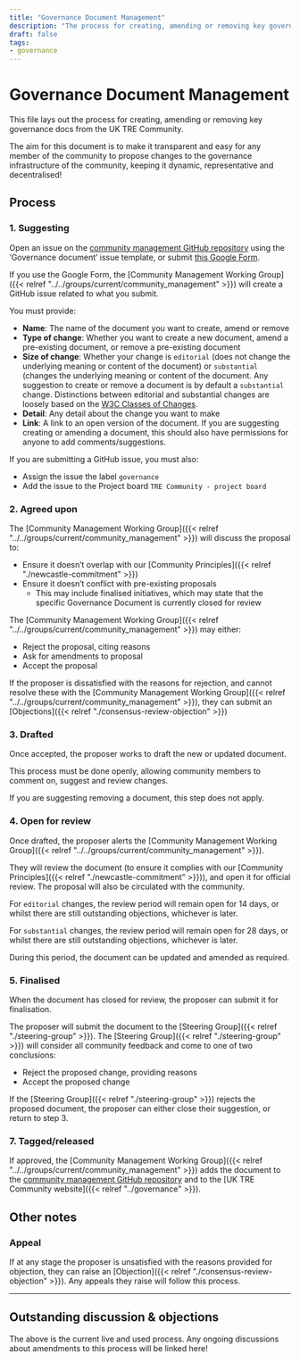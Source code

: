 ```yaml
---
title: "Governance Document Management"
description: "The process for creating, amending or removing key governance docs from the UK TRE Community"
draft: false
tags:
- governance
---
```


# Governance Document Management

This file lays out the process for creating, amending or removing key governance docs from the UK TRE Community. 

The aim for this document is to make it transparent and easy for any member of the community to propose changes to the governance infrastructure of the community, keeping it dynamic, representative and decentralised!

## Process

### 1. Suggesting

Open an issue on the [community management GitHub repository](https://github.com/uk-tre/community-management) using the ‘Governance document’ issue template, or submit [this Google Form](https://forms.gle/eVvq6rvv3oDvVnjq6).

If you use the Google Form, the [Community Management Working Group]({{< relref "../../groups/current/community_management" >}}) will create a GitHub issue related to what you submit.

You must provide:
- **Name**: The name of the document you want to create, amend or remove
- **Type of change**: Whether you want to create a new document, amend a pre-existing document, or remove a pre-existing document
- **Size of change**: Whether your change is `editorial` (does not change the underlying meaning or content of the document) or `substantial` (changes the underlying meaning or content of the document. Any suggestion to create or remove a document is by default a `substantial` change. Distinctions between editorial and substantial changes are loosely based on the [W3C Classes of Changes](https://www.w3.org/2023/Process-20231103/#correction-classes).
- **Detail**: Any detail about the change you want to make
- **Link**: A link to an open version of the document. If you are suggesting creating or amending a document, this should also have permissions for anyone to add comments/suggestions.

If you are submitting a GitHub issue, you must also:
- Assign the issue the label `governance` 
- Add the issue to the Project board `TRE Community - project board` 

### 2. Agreed upon

The [Community Management Working Group]({{< relref "../../groups/current/community_management" >}}) will discuss the proposal to:
- Ensure it doesn’t overlap with our [Community Principles]({{< relref "./newcastle-commitment" >}})
- Ensure it doesn’t conflict with pre-existing proposals
  - This may include finalised initiatives, which may state that the specific Governance Document is currently closed for review

The [Community Management Working Group]({{< relref "../../groups/current/community_management" >}}) may either:
- Reject the proposal, citing reasons
- Ask for amendments to proposal
- Accept the proposal

If the proposer is dissatisfied with the reasons for rejection, and cannot resolve these with the [Community Management Working Group]({{< relref "../../groups/current/community_management" >}}), they can submit an [Objections]({{< relref "./consensus-review-objection" >}})

### 3. Drafted

Once accepted, the proposer works to draft the new or updated document.

This process must be done openly, allowing community members to comment on, suggest and review changes.

If you are suggesting removing a document, this step does not apply.

### 4. Open for review

Once drafted, the proposer alerts the [Community Management Working Group]({{< relref "../../groups/current/community_management" >}}). 

They will review the document (to ensure it complies with our [Community Principles]({{< relref "./newcastle-commitment" >}})), and open it for official review. 
The proposal will also be circulated with the community.

For `editorial` changes, the review period will remain open for 14 days, or whilst there are still outstanding objections, whichever is later.

For `substantial` changes, the review period will remain open for 28 days, or whilst there are still outstanding objections, whichever is later.

During this period, the document can be updated and amended as required.

### 5. Finalised

When the document has closed for review, the proposer can submit it for finalisation.

The proposer will submit the document to the [Steering Group]({{< relref "./steering-group" >}}). The [Steering Group]({{< relref "./steering-group" >}}) will consider all community feedback and come to one of two conclusions:
- Reject the proposed change, providing reasons
- Accept the proposed change

If the [Steering Group]({{< relref "./steering-group" >}}) rejects the proposed document, the proposer can either close their suggestion, or return to step 3.

### 7. Tagged/released

If approved, the [Community Management Working Group]({{< relref "../../groups/current/community_management" >}}) adds the document to the [community management GitHub repository](https://github.com/uk-tre/community-management) and to the [UK TRE Community website]({{< relref "../governance" >}}).

## Other notes

### Appeal
If at any stage the proposer is unsatisfied with the reasons provided for objection, they can raise an [Objection]({{< relref "./consensus-review-objection" >}}). 
Any appeals they raise will follow this process.

---

## Outstanding discussion & objections

The above is the current live and used process. Any ongoing discussions about amendments to this process will be linked here!